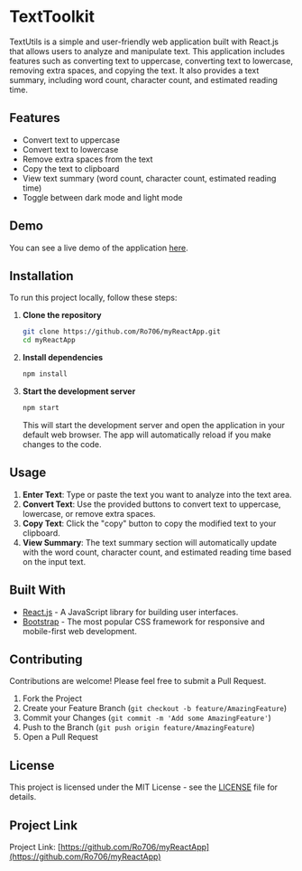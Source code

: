 # TextToolkit

TextUtils is a simple and user-friendly web application built with React.js that allows users to analyze and manipulate text. This application includes features such as converting text to uppercase, converting text to lowercase, removing extra spaces, and copying the text. It also provides a text summary, including word count, character count, and estimated reading time.

## Features

- Convert text to uppercase
- Convert text to lowercase
- Remove extra spaces from the text
- Copy the text to clipboard
- View text summary (word count, character count, estimated reading time)
- Toggle between dark mode and light mode

## Demo

You can see a live demo of the application [here](#).

## Installation

To run this project locally, follow these steps:

1. **Clone the repository**
    ```bash
    git clone https://github.com/Ro706/myReactApp.git
    cd myReactApp
    ```

2. **Install dependencies**
    ```bash
    npm install
    ```

3. **Start the development server**
    ```bash
    npm start
    ```

   This will start the development server and open the application in your default web browser. The app will automatically reload if you make changes to the code.

## Usage

1. **Enter Text**: Type or paste the text you want to analyze into the text area.
2. **Convert Text**: Use the provided buttons to convert text to uppercase, lowercase, or remove extra spaces.
3. **Copy Text**: Click the "copy" button to copy the modified text to your clipboard.
4. **View Summary**: The text summary section will automatically update with the word count, character count, and estimated reading time based on the input text.

## Built With

- [React.js](https://reactjs.org/) - A JavaScript library for building user interfaces.
- [Bootstrap](https://getbootstrap.com/) - The most popular CSS framework for responsive and mobile-first web development.

## Contributing

Contributions are welcome! Please feel free to submit a Pull Request.

1. Fork the Project
2. Create your Feature Branch (`git checkout -b feature/AmazingFeature`)
3. Commit your Changes (`git commit -m 'Add some AmazingFeature'`)
4. Push to the Branch (`git push origin feature/AmazingFeature`)
5. Open a Pull Request

## License

This project is licensed under the MIT License - see the [LICENSE](LICENSE) file for details.

## Project Link

Project Link: [https://github.com/Ro706/myReactApp](https://github.com/Ro706/myReactApp)
